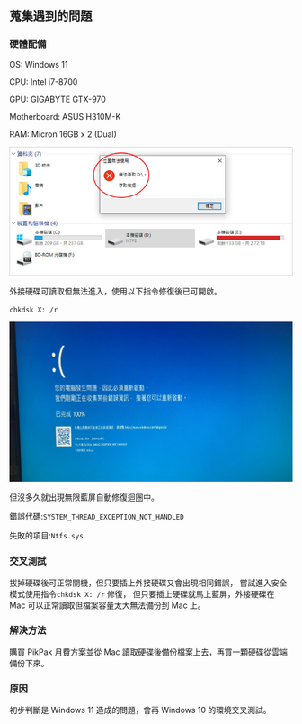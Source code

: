 ## 蒐集遇到的問題

### 硬體配備

OS: Windows 11

CPU: Intel i7-8700

GPU: GIGABYTE GTX-970

Motherboard: ASUS H310M-K

RAM: Micron 16GB x 2 (Dual)

![ntfs](ntfs.png)

外接硬碟可讀取但無法進入，使用以下指令修復後已可開啟。

`chkdsk X: /r`

![error](error.png)

但沒多久就出現無限藍屏自動修復迴圈中。

錯誤代碼:`SYSTEM_THREAD_EXCEPTION_NOT_HANDLED`

失敗的項目:`Ntfs.sys`

### 交叉測試

拔掉硬碟後可正常開機，但只要插上外接硬碟又會出現相同錯誤，
嘗試進入安全模式使用指令`chkdsk X: /r` 修復，
但只要插上硬碟就馬上藍屏，外接硬碟在 Mac 可以正常讀取但檔案容量太大無法備份到 Mac 上。

### 解決方法

購買 PikPak 月費方案並從 Mac 讀取硬碟後備份檔案上去，再買一顆硬碟從雲端備份下來。

### 原因

初步判斷是 Windows 11 造成的問題，會再 Windows 10 的環境交叉測試。
